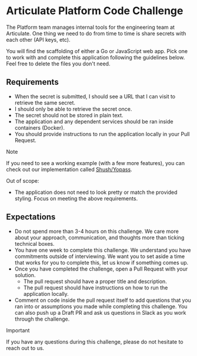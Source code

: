 # Articulate Platform Code Challenge

The Platform team manages internal tools for the engineering team at Articulate.
One thing we need to do from time to time is share secrets with each other (API
keys, etc).

You will find the scaffolding of either a Go or JavaScript web app. Pick one to
work with and complete this application following the guidelines below. Feel free
to delete the files you don't need.

## Requirements

* When the secret is submitted, I should see a URL that I can visit to retrieve
  the same secret.
* I should only be able to retrieve the secret once.
* The secret should not be stored in plain text.
* The application and any dependent services should be ran inside containers (Docker).
* You should provide instructions to run the application locally in your Pull Request.

> [!NOTE]
> If you need to see a working example (with a few more features), you can check
> out our implementation called [Shush/Yopass](https://shush.articulate.com/).

Out of scope:

* The application does not need to look pretty or match the provided styling. Focus
  on meeting the above requirements.

## Expectations

* Do not spend more than 3-4 hours on this challenge. We care more about your
  approach, communication, and thoughts more than ticking technical boxes.
* You have one week to complete this challenge. We understand you have commitments
  outside of interviewing. We want you to set aside a time that works for you to
  complete this, let us know if something comes up.
* Once you have completed the challenge, open a Pull Request with your solution.
  * The pull request should have a proper title and description.
  * The pull request should have instructions on how to run the application locally.
* Comment on code inside the pull request itself to add questions that you ran
  into or assumptions you made while completing this challenge. You can also push
  up a Draft PR and ask us questions in Slack as you work through the challenge.

> [!IMPORTANT]
> If you have any questions during this challenge, please do not hesitate to reach
> out to us.
